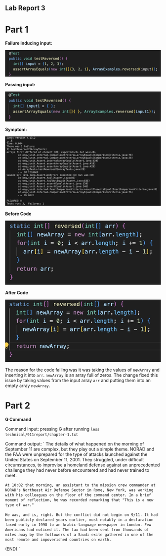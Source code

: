 ## Lab Report 3

# Part 1

**Failure inducing input:**

![Image](junitTest.jpg)

**Passing input:**

![Image](passingTest.jpg)

**Symptom:**

![Image](reversedTest.jpg)

**Before Code**

![Image](beforeCode.jpg)

**After Code**

![Image](afterCode.jpg)

The reason for the code failing was it was taking the values of `newArray` and inserting it into `arr`. `newArray` is an array full of zeros. The change fixed this issue by taking values from the input array `arr` and putting them into an empty array `newArray`. 

# Part 2

**G Command**

Command input: pressing G after running `less technical/911report/chapter-1.txt`

Command output: 
`
The details of what happened on the morning of September 11 are complex, but they play out a simple theme. NORAD and the FAA were unprepared for the type of attacks launched against the United States on September 11, 2001. They struggled, under difficult circumstances, to improvise a homeland defense against an unprecedented challenge they had never before encountered and had never trained to meet.

    At 10:02 that morning, an assistant to the mission crew commander at NORAD's Northeast Air Defense Sector in Rome, New York, was working with his colleagues on the floor of the command center. In a brief moment of reflection, he was recorded remarking that "This is a new type of war."

    He was, and is, right. But the conflict did not begin on 9/11. It had been publicly declared years earlier, most notably in a declaration faxed early in 1998 to an Arabic-language newspaper in London. Few Americans had noticed it. The fax had been sent from thousands of miles away by the followers of a Saudi exile gathered in one of the most remote and impoverished countries on earth.

                
        
(END)
`

